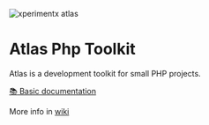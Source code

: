 ![xperimentx atlas](doc/images/atlas.png) 

# Atlas Php Toolkit
Atlas is a development toolkit for small PHP projects.

[:books: Basic documentation](Atlas/doc)

More info in [wiki](https://github.com/xperimentx/atlas/wiki)
